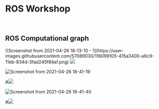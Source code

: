 <h1> ROS Workshop  </h1>
<br>
<h2> ROS Computational graph </h2>
![Screenshot from 2021-04-26 18-13-10 - 1](https://user-images.githubusercontent.com/57089030/116099105-415a3400-a6c9-11eb-834d-3fad245f84af.png)

<img src ="https://user-images.githubusercontent.com/57089030/116099105-415a3400-a6c9-11eb-834d-3fad245f84af.png">



![Screenshot from 2021-04-26 18-41-19](https://user-images.githubusercontent.com/57089030/116099452-9ac26300-a6c9-11eb-86fb-6b3433dd7155.png)

#<img src ="https://user-images.githubusercontent.com/57089030/116099452-9ac26300-a6c9-11eb-86fb-6b3433dd7155.png">

![Screenshot from 2021-04-26 18-41-40](https://user-images.githubusercontent.com/57089030/116099457-9d24bd00-a6c9-11eb-84e1-deeb555a6982.png)

#<img src ="https://user-images.githubusercontent.com/57089030/116099457-9d24bd00-a6c9-11eb-84e1-deeb555a6982.png">

